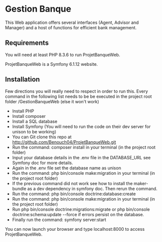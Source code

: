 # Gestion Banque
This Web application offers several interfaces (Agent, Advisor and Manager) and a host of functions for efficient bank management.

## Requirements
You will need at least PHP 8.3.6 to run ProjetBanqueWeb.

ProjetBanqueWeb is a Symfony 6.1.12 website.

## Installation
Few directions you will really need to respect in order to run this.
Every command in the following list needs to be be executed in the project root folder /GestionBanqueWeb (else it won't work) 
 - Install PHP 
 - Install composer
 - Install a SQL database
 - Install Symfony (You will need to run the code on their dev server for unison to be working)
 - You can Git clone this repo at http://github.com/Benouch04/ProjetBanqueWeb.git
 - Run the command: composer install in your terminal (in the project root folder)
 - Input your database details in the .env file in the DATABASE_URL see Symfony doc for more details.
 - Again in the .env file set the database name as unison 
 - Run the command: php bin/console make:migration in your terminal (in the project root folder)
 - If the previous command did not work see how to install the maker-bundle as a dev dependency in symfony doc. Then rerun the command.
 - Run the command: php bin/console doctrine:database:create 
 - Run the command: php bin/console make:migration in your terminal (in the project root folder)
 - Run php bin/console doctrine:migrations:migrate or php bin/console doctrine:schema:update --force if errors persist on the database.
 - Finally run the command: symfony server:start

You can now launch your browser and type localhost:8000 to access ProjetBanqueWeb.
